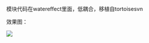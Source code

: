 模块代码在watereffect里面，低耦合，移植自tortoisesvn




效果图：

![](https://github.com/wjx0912/MfcWaterEffect/blob/master/screenshot.gif)


